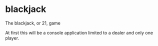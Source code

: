 # blackjack
The blackjack, or 21, game

At first this will be a console application limited to a dealer and only one player.